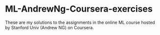 # ML-AndrewNg-Coursera-exercises
These are my solutions to the assignments in the online ML course hosted by Stanford Univ (Andrew NG) on Coursera.
